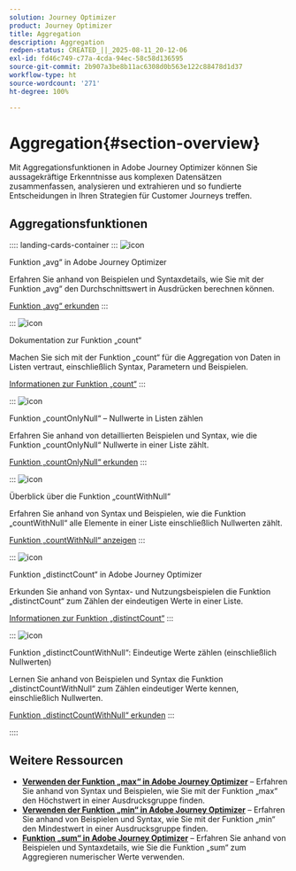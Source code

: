 ```yaml
---
solution: Journey Optimizer
product: Journey Optimizer
title: Aggregation
description: Aggregation
redpen-status: CREATED_||_2025-08-11_20-12-06
exl-id: fd46c749-c77a-4cda-94ec-58c58d136595
source-git-commit: 2b907a3be8b11ac6308d0b563e122c88478d1d37
workflow-type: ht
source-wordcount: '271'
ht-degree: 100%

---
```


# Aggregation{#section-overview}

Mit Aggregationsfunktionen in Adobe Journey Optimizer können Sie aussagekräftige Erkenntnisse aus komplexen Datensätzen zusammenfassen, analysieren und extrahieren und so fundierte Entscheidungen in Ihren Strategien für Customer Journeys treffen.

## Aggregationsfunktionen

:::: landing-cards-container
:::
![icon](https://cdn.experienceleague.adobe.com/icons/code-branch.svg?lang=de)

Funktion „avg“ in Adobe Journey Optimizer

Erfahren Sie anhand von Beispielen und Syntaxdetails, wie Sie mit der Funktion „avg“ den Durchschnittswert in Ausdrücken berechnen können.

[Funktion „avg“ erkunden](../using/building-journeys/functions/functionavg.md)
:::

:::
![icon](https://cdn.experienceleague.adobe.com/icons/code-branch.svg?lang=de)

Dokumentation zur Funktion „count“

Machen Sie sich mit der Funktion „count“ für die Aggregation von Daten in Listen vertraut, einschließlich Syntax, Parametern und Beispielen.

[Informationen zur Funktion „count“](../using/building-journeys/functions/functioncount.md)
:::

:::
![icon](https://cdn.experienceleague.adobe.com/icons/code-branch.svg?lang=de)

Funktion „countOnlyNull“ – Nullwerte in Listen zählen

Erfahren Sie anhand von detaillierten Beispielen und Syntax, wie die Funktion „countOnlyNull“ Nullwerte in einer Liste zählt.

[Funktion „countOnlyNull“ erkunden](../using/building-journeys/functions/functioncountonlynull.md)
:::

:::
![icon](https://cdn.experienceleague.adobe.com/icons/code-branch.svg?lang=de)

Überblick über die Funktion „countWithNull“

Erfahren Sie anhand von Syntax und Beispielen, wie die Funktion „countWithNull“ alle Elemente in einer Liste einschließlich Nullwerten zählt.

[Funktion „countWithNull“ anzeigen](../using/building-journeys/functions/functioncountwithnull.md)
:::

:::
![icon](https://cdn.experienceleague.adobe.com/icons/code-branch.svg?lang=de)

Funktion „distinctCount“ in Adobe Journey Optimizer

Erkunden Sie anhand von Syntax- und Nutzungsbeispielen die Funktion „distinctCount“ zum Zählen der eindeutigen Werte in einer Liste.

[Informationen zur Funktion „distinctCount“](../using/building-journeys/functions/functiondistinctcount.md)
:::

:::
![icon](https://cdn.experienceleague.adobe.com/icons/code-branch.svg?lang=de)

Funktion „distinctCountWithNull“: Eindeutige Werte zählen (einschließlich Nullwerten)

Lernen Sie anhand von Beispielen und Syntax die Funktion „distinctCountWithNull“ zum Zählen eindeutiger Werte kennen, einschließlich Nullwerten.

[Funktion „distinctCountWithNull“ erkunden](../using/building-journeys/functions/functiondistinctcountwithnull.md)
:::

::::


## Weitere Ressourcen

- **[Verwenden der Funktion „max“ in Adobe Journey Optimizer](../using/building-journeys/functions/functionmax.md)** – Erfahren Sie anhand von Syntax und Beispielen, wie Sie mit der Funktion „max“ den Höchstwert in einer Ausdrucksgruppe finden.
- **[Verwenden der Funktion „min“ in Adobe Journey Optimizer](../using/building-journeys/functions/functionmin.md)** – Erfahren Sie anhand von Beispielen und Syntax, wie Sie mit der Funktion „min“ den Mindestwert in einer Ausdrucksgruppe finden.
- **[Funktion „sum“ in Adobe Journey Optimizer](../using/building-journeys/functions/functionsum.md)** – Erfahren Sie anhand von Beispielen und Syntaxdetails, wie Sie die Funktion „sum“ zum Aggregieren numerischer Werte verwenden.
